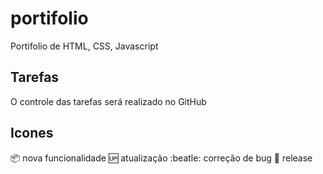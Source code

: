 # portifolio
 Portifolio de HTML, CSS, Javascript

 ## Tarefas

 O controle das tarefas será realizado no GitHub

## Icones

:package: nova funcionalidade
:up: atualização
:beatle: correção de bug
:checkered_flag: release